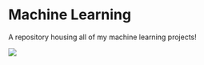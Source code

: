 # Machine Learning

A repository housing all of my machine learning projects!

<img src="https://i.ytimg.com/vi/JutKT6UmZmI/hqdefault.jpg"></img>
